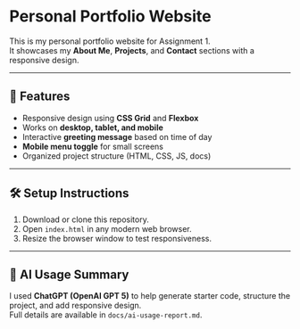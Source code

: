 # Personal Portfolio Website

This is my personal portfolio website for Assignment 1.  
It showcases my **About Me**, **Projects**, and **Contact** sections with a responsive design.

---

## 🚀 Features
- Responsive design using **CSS Grid** and **Flexbox**
- Works on **desktop, tablet, and mobile**
- Interactive **greeting message** based on time of day
- **Mobile menu toggle** for small screens
- Organized project structure (HTML, CSS, JS, docs)

---

## 🛠️ Setup Instructions
1. Download or clone this repository.
2. Open `index.html` in any modern web browser.
3. Resize the browser window to test responsiveness.

---

## 🤖 AI Usage Summary
I used **ChatGPT (OpenAI GPT 5)** to help generate starter code, structure the project, and add responsive design.  
Full details are available in `docs/ai-usage-report.md`.
